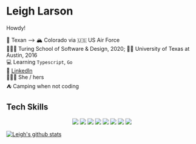 # Leigh Larson

Howdy!

🤠 Texan --> 🏔 Colorado via 🇺🇸 US Air Force <br />
👩🏻‍🎓 Turing School of Software & Design, 2020; 🤘🏼 University of Texas at Austin, 2016 <br/>
💻 Learning `Typescript`, `Go` <br/>
🔎 [LinkedIn](https://www.linkedin.com/in/leigh-larson/) </br>
🦸🏻‍♀️ She / hers <br />
⛺️ Camping when not coding

## Tech Skills
<p align="center">
  <img src="https://img.shields.io/badge/javascript%20-%23323330.svg?&style=for-the-badge&logo=javascript&logoColor=%23F7DF1E" />
  <img src="https://img.shields.io/badge/typescript%20-%23007ACC.svg?&style=for-the-badge&logo=typescript&logoColor=white" />
  <img src="https://img.shields.io/badge/node.js%20-%2343853D.svg?&style=for-the-badge&logo=node.js&logoColor=white" />
  <img src="https://img.shields.io/badge/html5%20-%23E34F26.svg?&style=for-the-badge&logo=html5&logoColor=white" />
  <img src="https://img.shields.io/badge/css3%20-%231572B6.svg?&style=for-the-badge&logo=css3&logoColor=white" />
  <img src="https://img.shields.io/badge/react%20-%2320232a.svg?&style=for-the-badge&logo=react&logoColor=%2361DAFB" />
  <img src="https://img.shields.io/badge/redux%20-%23593d88.svg?&style=for-the-badge&logo=redux&logoColor=white" />
  <img src="https://img.shields.io/badge/express.js%20-%23404d59.svg?&style=for-the-badge" />
</p>

[![Leigh's github stats](https://github-readme-stats.vercel.app/api?username=leighlars)](https://github.com/leighlars/github-readme-stats)
